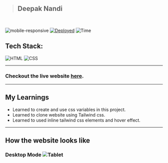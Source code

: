 > ## Deepak Nandi

<br/>

![mobile-responsive](https://img.shields.io/badge/Mobile%20Responsive-Yes-red)
[![Deployed](https://img.shields.io/badge/Deployed-Yes-green)](#)
![Time](https://img.shields.io/badge/Time%20Taken-10hrs-green)

## Tech Stack:

![HTML](https://img.shields.io/badge/html-3670A0?style=for-the-badge&logo=html5&logoColor=white)
![CSS](https://img.shields.io/badge/CSS-%234ea94b.svg?style=for-the-badge&logo=css3&logoColor=white)

---

### Checkout the live website [here](https://shopify-clone-tailwindcss3.netlify.app/).

---

## My Learnings
-  Learned to create and use css variables in this project.
-  Learned to clone website using Tailwind css.
-  Learned to used inline tailwind css elements and hover effect.


---

## How the website looks like

### Desktop Mode ![Tablet](./Shopify.png)

